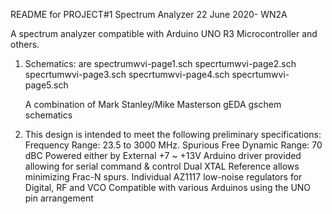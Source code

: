 README for PROJECT#1 Spectrum Analyzer 22 June 2020- WN2A

A spectrum analyzer compatible with Arduino UNO R3 Microcontroller and others.

1) Schematics: are	spectrumwvi-page1.sch
					specrtumwvi-page2.sch
					specrtumwvi-page3.sch
					specrtumwvi-page4.sch
					specrtumwvi-page5.sch
    
   A combination of Mark Stanley/Mike Masterson gEDA gschem schematics
    
2) This design is intended to meet the following preliminary specifications:
   Frequency Range: 23.5 to 3000 MHz.
   Spurious Free Dynamic Range: 70 dBC
   Powered either by External +7 ~ +13V
   Arduino driver provided allowing for serial command & control
   Dual XTAL Reference allows minimizing Frac-N spurs.
   Individual AZ1117 low-noise regulators for Digital, RF and VCO
   Compatible with various Arduinos using the UNO pin arrangement
